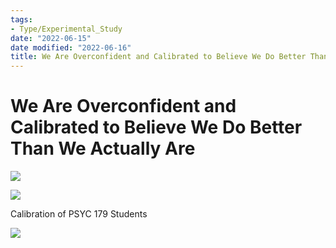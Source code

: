 ```yaml
---
tags:
- Type/Experimental_Study
date: "2022-06-15"
date modified: "2022-06-16"
title: We Are Overconfident and Calibrated to Believe We Do Better Than We Actually Are
---
```


# We Are Overconfident and Calibrated to Believe We Do Better Than We Actually Are
![](https://i.imgur.com/GLApqq9.png)

![](https://i.imgur.com/oBDitR9.png)

Calibration of PSYC 179 Students

![](https://i.imgur.com/3yv8KF1.png)
